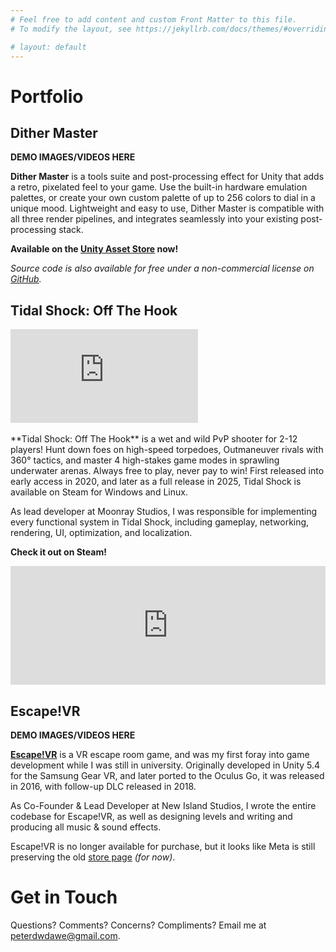 ```yaml
---
# Feel free to add content and custom Front Matter to this file.
# To modify the layout, see https://jekyllrb.com/docs/themes/#overriding-theme-defaults

# layout: default
---
```

# Portfolio
## Dither Master
**DEMO IMAGES/VIDEOS HERE**

**Dither Master** is a tools suite and post-processing effect for Unity that adds a retro, pixelated feel to your game. Use the built-in hardware emulation palettes, or create your own custom palette of up to 256 colors to dial in a unique mood. Lightweight and easy to use, Dither Master is compatible with all three render pipelines, and integrates seamlessly into your existing post-processing stack. 

**Available on the [Unity Asset Store](https://assetstore.unity.com/packages/slug/335534) now!**

*Source code is also available for free under a non-commercial license on [GitHub](https://github.com/peterdwdawe/unity-palette-asset).*

## Tidal Shock: Off The Hook
<div class="video-wrapper">
    <iframe src="https://www.youtube.com/embed/MIqGzU9ZJNs?si=YVywHGNlKu5K4fPA&amp;autoplay=1&mute=1" title="Tidal Shock Trailer" frameborder="0" allow="accelerometer; autoplay; clipboard-write; encrypted-media; gyroscope; picture-in-picture; web-share" referrerpolicy="strict-origin-when-cross-origin" allowfullscreen></iframe>
</div>

<br/>
**Tidal Shock: Off The Hook** is a wet and wild PvP shooter for 2-12 players! Hunt down foes on high-speed torpedoes, Outmaneuver rivals with 360° tactics, and master 4 high-stakes game modes in sprawling underwater arenas. Always free to play, never pay to win! First released into early access in 2020, and later as a full release in 2025, Tidal Shock is available on Steam for Windows and Linux.

As lead developer at Moonray Studios, I was responsible for implementing every functional system in Tidal Shock, including gameplay, networking, rendering, UI, optimization, and localization.

**Check it out on Steam!**
<iframe src="https://store.steampowered.com/widget/1262890/" frameborder="0" width="100%" height="190"></iframe>

## Escape!VR
**DEMO IMAGES/VIDEOS HERE**

[**Escape!VR**](https://www.meta.com/experiences/escapevr/1252228518185805) is a VR escape room game, and was my first foray into game development while I was still in university. Originally developed in Unity 5.4 for the Samsung Gear VR, and later ported to the Oculus Go, it was released in 2016, with follow-up DLC released in 2018. 

As Co-Founder & Lead Developer at New Island Studios, I wrote the entire codebase for Escape!VR, as well as designing levels and writing and producing all music & sound effects.

Escape!VR is no longer available for purchase, but it looks like Meta is still preserving the old [store page](https://www.meta.com/experiences/escapevr/1252228518185805) *(for now)*.

# Get in Touch
Questions? Comments? Concerns? Compliments? Email me at peterdwdawe@gmail.com.
